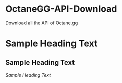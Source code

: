 # OctaneGG-API-Download
Download all the API of Octane.gg

# Sample Heading Text
## Sample Heading Text
###### Sample Heading Text